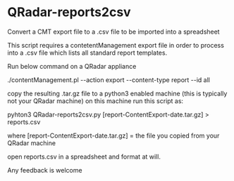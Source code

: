 # QRadar-reports2csv
Convert a CMT export file to a .csv file to be imported into a spreadsheet

This script requires a contetentManagement export file in order to process into a .csv file which lists all standard report templates.

Run below command on a QRadar appliance

./contentManagement.pl --action export --content-type report --id all

copy the resulting .tar.gz file to a python3 enabled machine (this is typically not your QRadar machine)
on this machine run this script as:

pyhton3 QRadar-reports2csv.py [report-ContentExport-date.tar.gz] > reports.csv

where [report-ContentExport-date.tar.gz] = the file you copied from your QRadar machine

open reports.csv in a spreadsheet and format at will.

Any feedback is welcome
